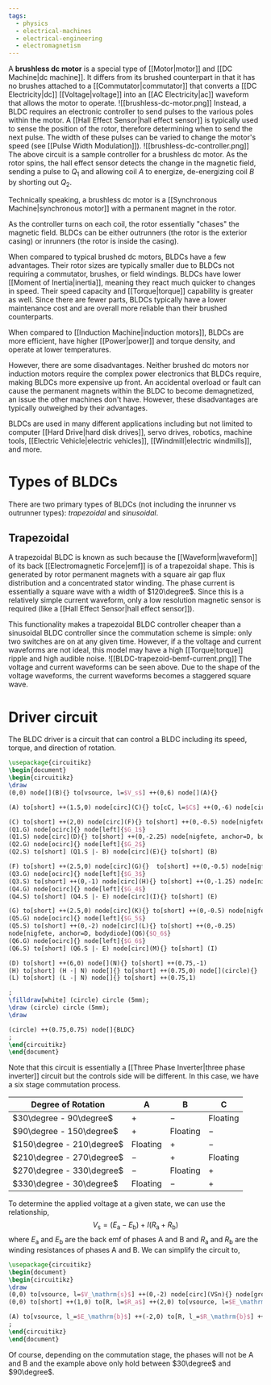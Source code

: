 ```yaml
---
tags:
  - physics
  - electrical-machines
  - electrical-engineering
  - electromagnetism
---
```

A **brushless dc motor** is a special type of [[Motor|motor]] and [[DC Machine|dc machine]]. It differs from its brushed counterpart in that it has no brushes attached to a [[Commutator|commutator]] that converts a [[DC Electricity|dc]] [[Voltage|voltage]] into an [[AC Electricity|ac]] waveform that allows the motor to operate. 
![[brushless-dc-motor.png]]
Instead, a BLDC requires an electronic controller to send pulses to the various poles within the motor. A [[Hall Effect Sensor|hall effect sensor]] is typically used to sense the position of the rotor, therefore determining when to send the next pulse. The width of these pulses can be varied to change the motor's speed (see [[Pulse Width Modulation]]).
![[brushless-dc-controller.png]]
The above circuit is a sample controller for a brushless dc motor. As the rotor spins, the hall effect sensor detects the change in the magnetic field, sending a pulse to $Q_{1}$ and allowing coil $A$ to energize, de-energizing coil $B$ by shorting out $Q_{2}$. 

Technically speaking, a brushless dc motor is a [[Synchronous Machine|synchronous motor]] with a permanent magnet in the rotor. 

As the controller turns on each coil, the rotor essentially "chases" the magnetic field. BLDCs can be either outrunners (the rotor is the exterior casing) or inrunners (the rotor is inside the casing). 

When compared to typical brushed dc motors, BLDCs have a few advantages. Their rotor sizes are typically smaller due to BLDCs not requiring a commutator, brushes, or field windings. BLDCs have lower [[Moment of Inertia|inertia]], meaning they react much quicker to changes in speed. Their speed capacity and [[Torque|torque]] capability is greater as well. Since there are fewer parts, BLDCs typically have a lower maintenance cost and are overall more reliable than their brushed counterparts.

When compared to [[Induction Machine|induction motors]], BLDCs are more efficient, have higher [[Power|power]] and torque density, and operate at lower temperatures.

However, there are some disadvantages. Neither brushed dc motors nor induction motors require the complex power electronics that BLDCs require, making BLDCs more expensive up front. An accidental overload or fault can cause the permanent magnets within the BLDC to become demagnetized, an issue the other machines don't have. However, these disadvantages are typically outweighed by their advantages.

BLDCs are used in many different applications including but not limited to computer [[Hard Drive|hard disk drives]], servo drives, robotics, machine tools, [[Electric Vehicle|electric vehicles]], [[Windmill|electric windmills]], and more.
# Types of BLDCs
There are two primary types of BLDCs (not including the inrunner vs outrunner types): *trapezoidal* and *sinusoidal*.
## Trapezoidal
A trapezoidal BLDC is known as such because the [[Waveform|waveform]] of its back [[Electromagnetic Force|emf]] is of a trapezoidal shape. This is generated by rotor permanent magnets with a square air gap flux distribution and a concentrated stator winding. The phase current is essentially a square wave with a width of $120\degree$. Since this is a relatively simple current waveform, only a low resolution magnetic sensor is required (like a [[Hall Effect Sensor|hall effect sensor]]).

This functionality makes a trapezoidal BLDC controller cheaper than a sinusoidal BLDC controller since the commutation scheme is simple: only two switches are on at any given time. However, if a the voltage and current waveforms are not ideal, this model may have a high [[Torque|torque]] ripple and high audible noise. 
![[BLDC-trapezoid-bemf-current.png]]
The voltage and current waveforms can be seen above. Due to the shape of the voltage waveforms, the current waveforms becomes a staggered square wave. 
# Driver circuit
The BLDC driver is a circuit that can control a BLDC including its speed, torque, and direction of rotation. 
```tikz
\usepackage{circuitikz}
\begin{document}
\begin{circuitikz}
\draw
(0,0) node[](B){} to[vsource, l=$V_s$] ++(0,6) node[](A){}

(A) to[short] ++(1.5,0) node[circ](C){} to[cC, l=$C$] ++(0,-6) node[circ]{}

(C) to[short] ++(2,0) node[circ](F){} to[short] ++(0,-0.5) node[nigfete, anchor=D, bodydiode](Q1){$Q_1$}
(Q1.G) node[ocirc]{} node[left]{$G_1$}
(Q1.S) node[circ](D){} to[short] ++(0,-2.25) node[nigfete, anchor=D, bodydiode](Q2){$Q_2$}
(Q2.G) node[ocirc]{} node[left]{$G_2$}
(Q2.S) to[short] (Q1.S |- B) node[circ](E){} to[short] (B)

(F) to[short] ++(2.5,0) node[circ](G){}  to[short] ++(0,-0.5) node[nigfete, anchor=D, bodydiode](Q3){$Q_3$}
(Q3.G) node[ocirc]{} node[left]{$G_3$}
(Q3.S) to[short] ++(0,-1) node[circ](H){} to[short] ++(0,-1.25) node[nigfete, anchor=D, bodydiode](Q4){$Q_4$}
(Q4.G) node[ocirc]{} node[left]{$G_4$}
(Q4.S) to[short] (Q4.S |- E) node[circ](I){} to[short] (E)

(G) to[short] ++(2.5,0) node[circ](K){} to[short] ++(0,-0.5) node[nigfete, anchor=D, bodydiode](Q5){$Q_5$}
(Q5.G) node[ocirc]{} node[left]{$G_5$}
(Q5.S) to[short] ++(0,-2) node[circ](L){} to[short] ++(0,-0.25)
node[nigfete, anchor=D, bodydiode](Q6){$Q_6$}
(Q6.G) node[ocirc]{} node[left]{$G_6$}
(Q6.S) to[short] (Q6.S |- E) node[circ](M){} to[short] (I)

(D) to[short] ++(6,0) node[](N){} to[short] ++(0.75,-1) 
(H) to[short] (H -| N) node[]{} to[short] ++(0.75,0) node[](circle){}
(L) to[short] (L -| N) node[]{} to[short] ++(0.75,1)

;
\filldraw[white] (circle) circle (5mm);
\draw (circle) circle (5mm);
\draw

(circle) ++(0.75,0.75) node[]{BLDC}
;
\end{circuitikz}
\end{document}
```
Note that this circuit is essentially a [[Three Phase Inverter|three phase inverter]] circuit but the controls side will be different. In this case, we have a six stage commutation process. 

| Degree of Rotation        | A        | B        | C        |
| ------------------------- | -------- | -------- | -------- |
| $30\degree - 90\degree$   | $+$      | $-$      | Floating |
| $90\degree - 150\degree$  | $+$      | Floating | $-$      |
| $150\degree - 210\degree$ | Floating | $+$      | $-$      |
| $210\degree - 270\degree$ | $-$      | $+$      | Floating |
| $270\degree - 330\degree$ | $-$      | Floating | $+$      |
| $330\degree - 30\degree$  | Floating | $-$      | $+$      |
To determine the applied voltage at a given state, we can use the relationship,
$$
V_{\mathrm{s}}=(E_{\mathrm{a}}-E_{\mathrm{b}}) + I(R_{\mathrm{a}}+R_{\mathrm{b}})
$$
where $E_{\mathrm{a}}$ and $E_{\mathrm{b}}$ are the back emf of phases A and B and $R_{\mathrm{a}}$ and $R_{\mathrm{b}}$ are the winding resistances of phases A and B. We can simplify the circuit to,
```tikz
\usepackage{circuitikz}
\begin{document}
\begin{circuitikz}
\draw
(0,0) to[vsource, l=$V_\mathrm{s}$] ++(0,-2) node[circ](VSn){} node[ground]{}
(0,0) to[short] ++(1,0) to[R, l=$R_a$] ++(2,0) to[vsource, l=$E_\mathrm{a}$] ++(2,0) to[short] ++(0,-2) node[circ](A){} to[short] ++(0,-2) to[vsource, l_=$E_\mathrm{c}$] ++(-2,0) to[R, l_=$R_\mathrm{c}$] ++(-2,0) node[ocirc]{}

(A) to[vsource, l_=$E_\mathrm{b}$] ++(-2,0) to[R, l_=$R_\mathrm{b}$] ++(-2,0) to[short] (VSn)
;
\end{circuitikz}
\end{document}
```
Of course, depending on the commutation stage, the phases will not be A and B and the example above only hold between $30\degree$ and $90\degree$.